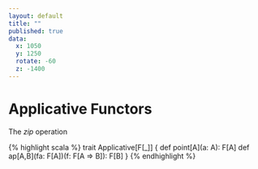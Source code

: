 ```yaml
---
layout: default
title: ""
published: true
data:
  x: 1050
  y: 1250
  rotate: -60
  z: -1400
---
```


# Applicative Functors #

The *zip* operation

{% highlight scala %}
trait Applicative[F[_]] {
  def point[A](a: A): F[A]
  def ap[A,B](fa: F[A])(f: F[A => B]): F[B]
}
{% endhighlight %}